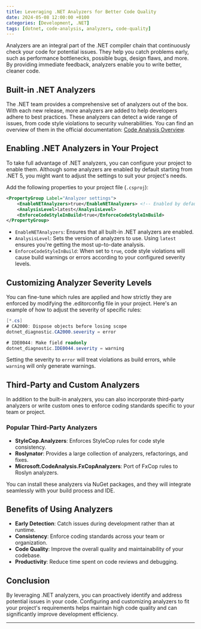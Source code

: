 ```yaml
---
title: Leveraging .NET Analyzers for Better Code Quality
date: 2024-05-08 12:00:00 +0100
categories: [Development, .NET]
tags: [dotnet, code-analysis, analyzers, code-quality]
---
```


Analyzers are an integral part of the .NET compiler chain that continuously check your code for potential issues. They help you catch problems early, such as performance bottlenecks, possible bugs, design flaws, and more. By providing immediate feedback, analyzers enable you to write better, cleaner code.

## Built-in .NET Analyzers

The .NET team provides a comprehensive set of analyzers out of the box. With each new release, more analyzers are added to help developers adhere to best practices. These analyzers can detect a wide range of issues, from code style violations to security vulnerabilities. You can find an overview of them in the official documentation: [Code Analysis Overview](https://learn.microsoft.com/en-us/dotnet/fundamentals/code-analysis/overview?tabs=net-8).

## Enabling .NET Analyzers in Your Project

To take full advantage of .NET analyzers, you can configure your project to enable them. Although some analyzers are enabled by default starting from .NET 5, you might want to adjust the settings to suit your project's needs.

Add the following properties to your project file (`.csproj`):

```xml
<PropertyGroup Label="Analyzer settings">
    <EnableNETAnalyzers>true</EnableNETAnalyzers> <!-- Enabled by default in .NET 5 and later -->
    <AnalysisLevel>latest</AnalysisLevel>
    <EnforceCodeStyleInBuild>true</EnforceCodeStyleInBuild>
</PropertyGroup>
```

* `EnableNETAnalyzers`: Ensures that all built-in .NET analyzers are enabled.
* `AnalysisLevel`: Sets the version of analyzers to use. Using `latest` ensures you're getting the most up-to-date analysis.
* `EnforceCodeStyleInBuild`: When set to `true`, code style violations will cause build warnings or errors according to your configured severity levels.

## Customizing Analyzer Severity Levels

You can fine-tune which rules are applied and how strictly they are enforced by modifying the .editorconfig file in your project. Here's an example of how to adjust the severity of specific rules:

```csharp
[*.cs]
# CA2000: Dispose objects before losing scope
dotnet_diagnostic.CA2000.severity = error

# IDE0044: Make field readonly
dotnet_diagnostic.IDE0044.severity = warning
```

Setting the severity to `error` will treat violations as build errors, while `warning` will only generate warnings.

## Third-Party and Custom Analyzers

In addition to the built-in analyzers, you can also incorporate third-party analyzers or write custom ones to enforce coding standards specific to your team or project.

### Popular Third-Party Analyzers

- **StyleCop.Analyzers**: Enforces StyleCop rules for code style consistency.
- **Roslynator**: Provides a large collection of analyzers, refactorings, and fixes.
- **Microsoft.CodeAnalysis.FxCopAnalyzers**: Port of FxCop rules to Roslyn analyzers.

You can install these analyzers via NuGet packages, and they will integrate seamlessly with your build process and IDE.

## Benefits of Using Analyzers

- **Early Detection**: Catch issues during development rather than at runtime.
- **Consistency**: Enforce coding standards across your team or organization.
- **Code Quality**: Improve the overall quality and maintainability of your codebase.
- **Productivity**: Reduce time spent on code reviews and debugging.

## Conclusion

By leveraging .NET analyzers, you can proactively identify and address potential issues in your code. Configuring and customizing analyzers to fit your project's requirements helps maintain high code quality and can significantly improve development efficiency.

---